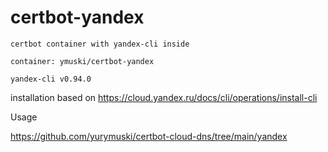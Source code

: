 # certbot-yandex
```
certbot container with yandex-cli inside

container: ymuski/certbot-yandex

yandex-cli v0.94.0
```
installation based on https://cloud.yandex.ru/docs/cli/operations/install-cli


Usage


https://github.com/yurymuski/certbot-cloud-dns/tree/main/yandex
